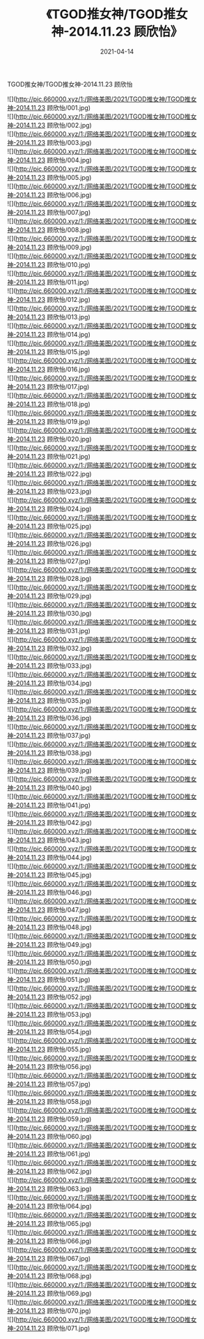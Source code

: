 ﻿---
layout: post
title:  《TGOD推女神/TGOD推女神-2014.11.23 顾欣怡》
date:   2021-04-14
img: http://pic.660000.xyz/1:/网络美图/2021/TGOD推女神/TGOD推女神-2014.11.23 顾欣怡/000.jpg
categories: [美女, 清纯, 唯美]
---

TGOD推女神/TGOD推女神-2014.11.23 顾欣怡

 ![](http://pic.660000.xyz/1:/网络美图/2021/TGOD推女神/TGOD推女神-2014.11.23 顾欣怡/001.jpg) <br>![](http://pic.660000.xyz/1:/网络美图/2021/TGOD推女神/TGOD推女神-2014.11.23 顾欣怡/002.jpg) <br>![](http://pic.660000.xyz/1:/网络美图/2021/TGOD推女神/TGOD推女神-2014.11.23 顾欣怡/003.jpg) <br>![](http://pic.660000.xyz/1:/网络美图/2021/TGOD推女神/TGOD推女神-2014.11.23 顾欣怡/004.jpg) <br>![](http://pic.660000.xyz/1:/网络美图/2021/TGOD推女神/TGOD推女神-2014.11.23 顾欣怡/005.jpg) <br>![](http://pic.660000.xyz/1:/网络美图/2021/TGOD推女神/TGOD推女神-2014.11.23 顾欣怡/006.jpg) <br>![](http://pic.660000.xyz/1:/网络美图/2021/TGOD推女神/TGOD推女神-2014.11.23 顾欣怡/007.jpg) <br>![](http://pic.660000.xyz/1:/网络美图/2021/TGOD推女神/TGOD推女神-2014.11.23 顾欣怡/008.jpg) <br>![](http://pic.660000.xyz/1:/网络美图/2021/TGOD推女神/TGOD推女神-2014.11.23 顾欣怡/009.jpg) <br>![](http://pic.660000.xyz/1:/网络美图/2021/TGOD推女神/TGOD推女神-2014.11.23 顾欣怡/010.jpg) <br>![](http://pic.660000.xyz/1:/网络美图/2021/TGOD推女神/TGOD推女神-2014.11.23 顾欣怡/011.jpg) <br>![](http://pic.660000.xyz/1:/网络美图/2021/TGOD推女神/TGOD推女神-2014.11.23 顾欣怡/012.jpg) <br>![](http://pic.660000.xyz/1:/网络美图/2021/TGOD推女神/TGOD推女神-2014.11.23 顾欣怡/013.jpg) <br>![](http://pic.660000.xyz/1:/网络美图/2021/TGOD推女神/TGOD推女神-2014.11.23 顾欣怡/014.jpg) <br>![](http://pic.660000.xyz/1:/网络美图/2021/TGOD推女神/TGOD推女神-2014.11.23 顾欣怡/015.jpg) <br>![](http://pic.660000.xyz/1:/网络美图/2021/TGOD推女神/TGOD推女神-2014.11.23 顾欣怡/016.jpg) <br>![](http://pic.660000.xyz/1:/网络美图/2021/TGOD推女神/TGOD推女神-2014.11.23 顾欣怡/017.jpg) <br>![](http://pic.660000.xyz/1:/网络美图/2021/TGOD推女神/TGOD推女神-2014.11.23 顾欣怡/018.jpg) <br>![](http://pic.660000.xyz/1:/网络美图/2021/TGOD推女神/TGOD推女神-2014.11.23 顾欣怡/019.jpg) <br>![](http://pic.660000.xyz/1:/网络美图/2021/TGOD推女神/TGOD推女神-2014.11.23 顾欣怡/020.jpg) <br>![](http://pic.660000.xyz/1:/网络美图/2021/TGOD推女神/TGOD推女神-2014.11.23 顾欣怡/021.jpg) <br>![](http://pic.660000.xyz/1:/网络美图/2021/TGOD推女神/TGOD推女神-2014.11.23 顾欣怡/022.jpg) <br>![](http://pic.660000.xyz/1:/网络美图/2021/TGOD推女神/TGOD推女神-2014.11.23 顾欣怡/023.jpg) <br>![](http://pic.660000.xyz/1:/网络美图/2021/TGOD推女神/TGOD推女神-2014.11.23 顾欣怡/024.jpg) <br>![](http://pic.660000.xyz/1:/网络美图/2021/TGOD推女神/TGOD推女神-2014.11.23 顾欣怡/025.jpg) <br>![](http://pic.660000.xyz/1:/网络美图/2021/TGOD推女神/TGOD推女神-2014.11.23 顾欣怡/026.jpg) <br>![](http://pic.660000.xyz/1:/网络美图/2021/TGOD推女神/TGOD推女神-2014.11.23 顾欣怡/027.jpg) <br>![](http://pic.660000.xyz/1:/网络美图/2021/TGOD推女神/TGOD推女神-2014.11.23 顾欣怡/028.jpg) <br>![](http://pic.660000.xyz/1:/网络美图/2021/TGOD推女神/TGOD推女神-2014.11.23 顾欣怡/029.jpg) <br>![](http://pic.660000.xyz/1:/网络美图/2021/TGOD推女神/TGOD推女神-2014.11.23 顾欣怡/030.jpg) <br>![](http://pic.660000.xyz/1:/网络美图/2021/TGOD推女神/TGOD推女神-2014.11.23 顾欣怡/031.jpg) <br>![](http://pic.660000.xyz/1:/网络美图/2021/TGOD推女神/TGOD推女神-2014.11.23 顾欣怡/032.jpg) <br>![](http://pic.660000.xyz/1:/网络美图/2021/TGOD推女神/TGOD推女神-2014.11.23 顾欣怡/033.jpg) <br>![](http://pic.660000.xyz/1:/网络美图/2021/TGOD推女神/TGOD推女神-2014.11.23 顾欣怡/034.jpg) <br>![](http://pic.660000.xyz/1:/网络美图/2021/TGOD推女神/TGOD推女神-2014.11.23 顾欣怡/035.jpg) <br>![](http://pic.660000.xyz/1:/网络美图/2021/TGOD推女神/TGOD推女神-2014.11.23 顾欣怡/036.jpg) <br>![](http://pic.660000.xyz/1:/网络美图/2021/TGOD推女神/TGOD推女神-2014.11.23 顾欣怡/037.jpg) <br>![](http://pic.660000.xyz/1:/网络美图/2021/TGOD推女神/TGOD推女神-2014.11.23 顾欣怡/038.jpg) <br>![](http://pic.660000.xyz/1:/网络美图/2021/TGOD推女神/TGOD推女神-2014.11.23 顾欣怡/039.jpg) <br>![](http://pic.660000.xyz/1:/网络美图/2021/TGOD推女神/TGOD推女神-2014.11.23 顾欣怡/040.jpg) <br>![](http://pic.660000.xyz/1:/网络美图/2021/TGOD推女神/TGOD推女神-2014.11.23 顾欣怡/041.jpg) <br>![](http://pic.660000.xyz/1:/网络美图/2021/TGOD推女神/TGOD推女神-2014.11.23 顾欣怡/042.jpg) <br>![](http://pic.660000.xyz/1:/网络美图/2021/TGOD推女神/TGOD推女神-2014.11.23 顾欣怡/043.jpg) <br>![](http://pic.660000.xyz/1:/网络美图/2021/TGOD推女神/TGOD推女神-2014.11.23 顾欣怡/044.jpg) <br>![](http://pic.660000.xyz/1:/网络美图/2021/TGOD推女神/TGOD推女神-2014.11.23 顾欣怡/045.jpg) <br>![](http://pic.660000.xyz/1:/网络美图/2021/TGOD推女神/TGOD推女神-2014.11.23 顾欣怡/046.jpg) <br>![](http://pic.660000.xyz/1:/网络美图/2021/TGOD推女神/TGOD推女神-2014.11.23 顾欣怡/047.jpg) <br>![](http://pic.660000.xyz/1:/网络美图/2021/TGOD推女神/TGOD推女神-2014.11.23 顾欣怡/048.jpg) <br>![](http://pic.660000.xyz/1:/网络美图/2021/TGOD推女神/TGOD推女神-2014.11.23 顾欣怡/049.jpg) <br>![](http://pic.660000.xyz/1:/网络美图/2021/TGOD推女神/TGOD推女神-2014.11.23 顾欣怡/050.jpg) <br>![](http://pic.660000.xyz/1:/网络美图/2021/TGOD推女神/TGOD推女神-2014.11.23 顾欣怡/051.jpg) <br>![](http://pic.660000.xyz/1:/网络美图/2021/TGOD推女神/TGOD推女神-2014.11.23 顾欣怡/052.jpg) <br>![](http://pic.660000.xyz/1:/网络美图/2021/TGOD推女神/TGOD推女神-2014.11.23 顾欣怡/053.jpg) <br>![](http://pic.660000.xyz/1:/网络美图/2021/TGOD推女神/TGOD推女神-2014.11.23 顾欣怡/054.jpg) <br>![](http://pic.660000.xyz/1:/网络美图/2021/TGOD推女神/TGOD推女神-2014.11.23 顾欣怡/055.jpg) <br>![](http://pic.660000.xyz/1:/网络美图/2021/TGOD推女神/TGOD推女神-2014.11.23 顾欣怡/056.jpg) <br>![](http://pic.660000.xyz/1:/网络美图/2021/TGOD推女神/TGOD推女神-2014.11.23 顾欣怡/057.jpg) <br>![](http://pic.660000.xyz/1:/网络美图/2021/TGOD推女神/TGOD推女神-2014.11.23 顾欣怡/058.jpg) <br>![](http://pic.660000.xyz/1:/网络美图/2021/TGOD推女神/TGOD推女神-2014.11.23 顾欣怡/059.jpg) <br>![](http://pic.660000.xyz/1:/网络美图/2021/TGOD推女神/TGOD推女神-2014.11.23 顾欣怡/060.jpg) <br>![](http://pic.660000.xyz/1:/网络美图/2021/TGOD推女神/TGOD推女神-2014.11.23 顾欣怡/061.jpg) <br>![](http://pic.660000.xyz/1:/网络美图/2021/TGOD推女神/TGOD推女神-2014.11.23 顾欣怡/062.jpg) <br>![](http://pic.660000.xyz/1:/网络美图/2021/TGOD推女神/TGOD推女神-2014.11.23 顾欣怡/063.jpg) <br>![](http://pic.660000.xyz/1:/网络美图/2021/TGOD推女神/TGOD推女神-2014.11.23 顾欣怡/064.jpg) <br>![](http://pic.660000.xyz/1:/网络美图/2021/TGOD推女神/TGOD推女神-2014.11.23 顾欣怡/065.jpg) <br>![](http://pic.660000.xyz/1:/网络美图/2021/TGOD推女神/TGOD推女神-2014.11.23 顾欣怡/066.jpg) <br>![](http://pic.660000.xyz/1:/网络美图/2021/TGOD推女神/TGOD推女神-2014.11.23 顾欣怡/067.jpg) <br>![](http://pic.660000.xyz/1:/网络美图/2021/TGOD推女神/TGOD推女神-2014.11.23 顾欣怡/068.jpg) <br>![](http://pic.660000.xyz/1:/网络美图/2021/TGOD推女神/TGOD推女神-2014.11.23 顾欣怡/069.jpg) <br>![](http://pic.660000.xyz/1:/网络美图/2021/TGOD推女神/TGOD推女神-2014.11.23 顾欣怡/070.jpg) <br>![](http://pic.660000.xyz/1:/网络美图/2021/TGOD推女神/TGOD推女神-2014.11.23 顾欣怡/071.jpg) <br>